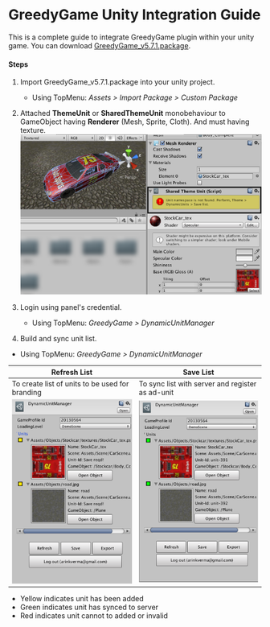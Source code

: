 GreedyGame Unity Integration Guide
===================

This is a complete guide to integrate GreedyGame plugin within your unity game. You can download [GreedyGame_v5.7.1.package](current-sdk/GreedyGame_v5.7.1.package).

#### Steps

1. Import GreedyGame_v5.7.1.package into your unity project.
   - Using TopMenu: *Assets > Import Package > Custom Package*

2. Attached **ThemeUnit** or **SharedThemeUnit** monobehaviour to GameObject having **Renderer** (Mesh, Sprite, Cloth). And must having texture.
![SharedThemeUnit MonoBehaviour](screen_shots/2_attached_monobehaviour.png?raw=true "SharedThemeUnit MonoBehaviour attached to Stockcar/Body_Complete" )

3. Login using panel's credential.
   - Using TopMenu: *GreedyGame > DynamicUnitManager*

4. Build and sync unit list.
  - Using TopMenu: *GreedyGame > DynamicUnitManager*
  
| Refresh List  | Save List     |
| ------------- | ------------- |
| To create list of units to be used for branding | To sync list with server and register as ad-unit |
| ![SharedThemeUnit MonoBehaviour](screen_shots/5_post_refresh.png?raw=true "SharedThemeUnit MonoBehaviour attached to Stockcar/Body_Complete" )  | ![SharedThemeUnit MonoBehaviour](screen_shots/6_post_save.png?raw=true "SharedThemeUnit MonoBehaviour attached to Stockcar/Body_Complete" )  |
- Yellow indicates unit has been added
- Green indicates unit has synced to server
- Red indicates unit cannot to added or invalid 
